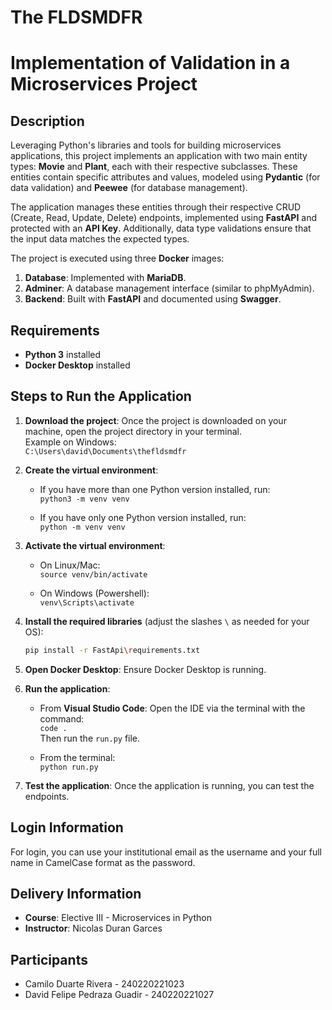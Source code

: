 # The FLDSMDFR
# Implementation of Validation in a Microservices Project

## Description

Leveraging Python's libraries and tools for building microservices applications, this project implements an application with two main entity types: **Movie** and **Plant**, each with their respective subclasses. These entities contain specific attributes and values, modeled using **Pydantic** (for data validation) and **Peewee** (for database management).

The application manages these entities through their respective CRUD (Create, Read, Update, Delete) endpoints, implemented using **FastAPI** and protected with an **API Key**. Additionally, data type validations ensure that the input data matches the expected types.

The project is executed using three **Docker** images:
1. **Database**: Implemented with **MariaDB**.
2. **Adminer**: A database management interface (similar to phpMyAdmin).
3. **Backend**: Built with **FastAPI** and documented using **Swagger**.

## Requirements

- **Python 3** installed
- **Docker Desktop** installed

## Steps to Run the Application

1. **Download the project**: Once the project is downloaded on your machine, open the project directory in your terminal.  
   Example on Windows:  
   `C:\Users\david\Documents\thefldsmdfr`

2. **Create the virtual environment**: 
   
   - If you have more than one Python version installed, run:  
     `python3 -m venv venv`

   - If you have only one Python version installed, run:  
     `python -m venv venv`

3. **Activate the virtual environment**: 

   - On Linux/Mac:  
     `source venv/bin/activate`

   - On Windows (Powershell):  
     `venv\Scripts\activate`

4. **Install the required libraries** (adjust the slashes `\` as needed for your OS):

   ```bash
   pip install -r FastApi\requirements.txt
   ```

5. **Open Docker Desktop**: Ensure Docker Desktop is running.

6. **Run the application**:

   - From **Visual Studio Code**: Open the IDE via the terminal with the command:  
     `code .`  
     Then run the `run.py` file.

   - From the terminal:  
     `python run.py`

7. **Test the application**: Once the application is running, you can test the endpoints.

## Login Information

For login, you can use your institutional email as the username and your full name in CamelCase format as the password.

## Delivery Information

- **Course**: Elective III - Microservices in Python
- **Instructor**: Nicolas Duran Garces

## Participants

- Camilo Duarte Rivera - 240220221023
- David Felipe Pedraza Guadir - 240220221027
